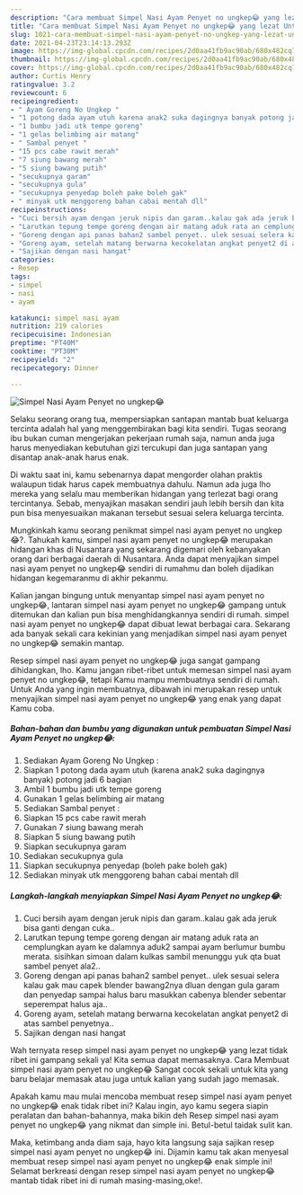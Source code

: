 ```yaml
---
description: "Cara membuat Simpel Nasi Ayam Penyet no ungkep😂 yang lezat Untuk Jualan"
title: "Cara membuat Simpel Nasi Ayam Penyet no ungkep😂 yang lezat Untuk Jualan"
slug: 1021-cara-membuat-simpel-nasi-ayam-penyet-no-ungkep-yang-lezat-untuk-jualan
date: 2021-04-23T23:14:13.293Z
image: https://img-global.cpcdn.com/recipes/2d0aa41fb9ac90ab/680x482cq70/simpel-nasi-ayam-penyet-no-ungkep😂-foto-resep-utama.jpg
thumbnail: https://img-global.cpcdn.com/recipes/2d0aa41fb9ac90ab/680x482cq70/simpel-nasi-ayam-penyet-no-ungkep😂-foto-resep-utama.jpg
cover: https://img-global.cpcdn.com/recipes/2d0aa41fb9ac90ab/680x482cq70/simpel-nasi-ayam-penyet-no-ungkep😂-foto-resep-utama.jpg
author: Curtis Henry
ratingvalue: 3.2
reviewcount: 6
recipeingredient:
- " Ayam Goreng No Ungkep "
- "1 potong dada ayam utuh karena anak2 suka dagingnya banyak potong jadi 6 bagian"
- "1 bumbu jadi utk tempe goreng"
- "1 gelas belimbing air matang"
- " Sambal penyet "
- "15 pcs cabe rawit merah"
- "7 siung bawang merah"
- "5 siung bawang putih"
- "secukupnya garam"
- "secukupnya gula"
- "secukupnya penyedap boleh pake boleh gak"
- " minyak utk menggoreng bahan cabai mentah dll"
recipeinstructions:
- "Cuci bersih ayam dengan jeruk nipis dan garam..kalau gak ada jeruk bisa ganti dengan cuka.."
- "Larutkan tepung tempe goreng dengan air matang aduk rata an cemplungkan ayam ke dalamnya aduk2 sampai ayam berlumur bumbu merata. sisihkan simoan dalam kulkas sambil menunggu yuk qta buat sambel penyet ala2.."
- "Goreng dengan api panas bahan2 sambel penyet.. ulek sesuai selera kalau gak mau capek blender bawang2nya dluan dengan gula garam dan penyedap sampai halus baru masukkan cabenya blender sebentar seperempat halus aja.."
- "Goreng ayam, setelah matang berwarna kecokelatan angkat penyet2 di atas sambel penyetnya.."
- "Sajikan dengan nasi hangat"
categories:
- Resep
tags:
- simpel
- nasi
- ayam

katakunci: simpel nasi ayam 
nutrition: 219 calories
recipecuisine: Indonesian
preptime: "PT40M"
cooktime: "PT30M"
recipeyield: "2"
recipecategory: Dinner

---
```



![Simpel Nasi Ayam Penyet no ungkep😂](https://img-global.cpcdn.com/recipes/2d0aa41fb9ac90ab/680x482cq70/simpel-nasi-ayam-penyet-no-ungkep😂-foto-resep-utama.jpg)

Selaku seorang orang tua, mempersiapkan santapan mantab buat keluarga tercinta adalah hal yang menggembirakan bagi kita sendiri. Tugas seorang ibu bukan cuman mengerjakan pekerjaan rumah saja, namun anda juga harus menyediakan kebutuhan gizi tercukupi dan juga santapan yang disantap anak-anak harus enak.

Di waktu  saat ini, kamu sebenarnya dapat mengorder olahan praktis walaupun tidak harus capek membuatnya dahulu. Namun ada juga lho mereka yang selalu mau memberikan hidangan yang terlezat bagi orang tercintanya. Sebab, menyajikan masakan sendiri jauh lebih bersih dan kita pun bisa menyesuaikan makanan tersebut sesuai selera keluarga tercinta. 



Mungkinkah kamu seorang penikmat simpel nasi ayam penyet no ungkep😂?. Tahukah kamu, simpel nasi ayam penyet no ungkep😂 merupakan hidangan khas di Nusantara yang sekarang digemari oleh kebanyakan orang dari berbagai daerah di Nusantara. Anda dapat menyajikan simpel nasi ayam penyet no ungkep😂 sendiri di rumahmu dan boleh dijadikan hidangan kegemaranmu di akhir pekanmu.

Kalian jangan bingung untuk menyantap simpel nasi ayam penyet no ungkep😂, lantaran simpel nasi ayam penyet no ungkep😂 gampang untuk ditemukan dan kalian pun bisa menghidangkannya sendiri di rumah. simpel nasi ayam penyet no ungkep😂 dapat dibuat lewat berbagai cara. Sekarang ada banyak sekali cara kekinian yang menjadikan simpel nasi ayam penyet no ungkep😂 semakin mantap.

Resep simpel nasi ayam penyet no ungkep😂 juga sangat gampang dihidangkan, lho. Kamu jangan ribet-ribet untuk memesan simpel nasi ayam penyet no ungkep😂, tetapi Kamu mampu membuatnya sendiri di rumah. Untuk Anda yang ingin membuatnya, dibawah ini merupakan resep untuk menyajikan simpel nasi ayam penyet no ungkep😂 yang enak yang dapat Kamu coba.

<!--inarticleads1-->

##### Bahan-bahan dan bumbu yang digunakan untuk pembuatan Simpel Nasi Ayam Penyet no ungkep😂:

1. Sediakan  Ayam Goreng No Ungkep :
1. Siapkan 1 potong dada ayam utuh (karena anak2 suka dagingnya banyak) potong jadi 6 bagian
1. Ambil 1 bumbu jadi utk tempe goreng
1. Gunakan 1 gelas belimbing air matang
1. Sediakan  Sambal penyet :
1. Siapkan 15 pcs cabe rawit merah
1. Gunakan 7 siung bawang merah
1. Siapkan 5 siung bawang putih
1. Siapkan secukupnya garam
1. Sediakan secukupnya gula
1. Siapkan secukupnya penyedap (boleh pake boleh gak)
1. Sediakan  minyak utk menggoreng bahan cabai mentah dll




<!--inarticleads2-->

##### Langkah-langkah menyiapkan Simpel Nasi Ayam Penyet no ungkep😂:

1. Cuci bersih ayam dengan jeruk nipis dan garam..kalau gak ada jeruk bisa ganti dengan cuka..
1. Larutkan tepung tempe goreng dengan air matang aduk rata an cemplungkan ayam ke dalamnya aduk2 sampai ayam berlumur bumbu merata. sisihkan simoan dalam kulkas sambil menunggu yuk qta buat sambel penyet ala2..
1. Goreng dengan api panas bahan2 sambel penyet.. ulek sesuai selera kalau gak mau capek blender bawang2nya dluan dengan gula garam dan penyedap sampai halus baru masukkan cabenya blender sebentar seperempat halus aja..
1. Goreng ayam, setelah matang berwarna kecokelatan angkat penyet2 di atas sambel penyetnya..
1. Sajikan dengan nasi hangat




Wah ternyata resep simpel nasi ayam penyet no ungkep😂 yang lezat tidak ribet ini gampang sekali ya! Kita semua dapat memasaknya. Cara Membuat simpel nasi ayam penyet no ungkep😂 Sangat cocok sekali untuk kita yang baru belajar memasak atau juga untuk kalian yang sudah jago memasak.

Apakah kamu mau mulai mencoba membuat resep simpel nasi ayam penyet no ungkep😂 enak tidak ribet ini? Kalau ingin, ayo kamu segera siapin peralatan dan bahan-bahannya, maka bikin deh Resep simpel nasi ayam penyet no ungkep😂 yang nikmat dan simple ini. Betul-betul taidak sulit kan. 

Maka, ketimbang anda diam saja, hayo kita langsung saja sajikan resep simpel nasi ayam penyet no ungkep😂 ini. Dijamin kamu tak akan menyesal membuat resep simpel nasi ayam penyet no ungkep😂 enak simple ini! Selamat berkreasi dengan resep simpel nasi ayam penyet no ungkep😂 mantab tidak ribet ini di rumah masing-masing,oke!.

